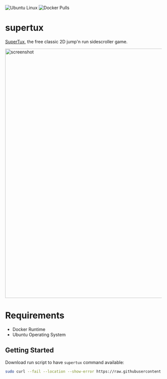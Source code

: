 ![Ubuntu Linux](https://img.shields.io/badge/tested-ubuntu-green.svg) ![Docker Pulls](https://img.shields.io/docker/pulls/suckowbiz/supertux.svg)

# supertux

[SuperTux](https://supertuxproject.org/), the free classic 2D jump'n run sidescroller game.

<img src="https://www.supertux.org/images/0_5_1/0_5_1_3.png" alt="screenshot" width="800" />

# Requirements

- Docker Runtime
- Ubuntu Operating System

## Getting Started

Download run script to have `supertux` command available:

```bash
sudo curl --fail --location --show-error https://raw.githubusercontent.com/suckowbiz/dockerside/master/supertux/supertux -o /usr/local/bin/supertux && sudo chmod +x /usr/local/bin/supertux
```